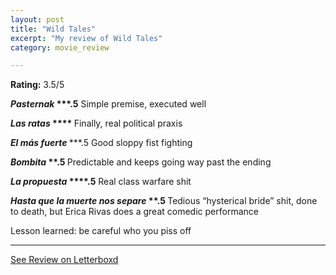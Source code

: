 ```yaml
---
layout: post
title: "Wild Tales"
excerpt: "My review of Wild Tales"
category: movie_review

---
```


**Rating:** 3.5/5

<i style="font-weight: bold;">Pasternak </i><b>***.5</b>
Simple premise, executed well

<b><i>Las ratas</i> ****
</b>Finally, real political praxis

<i style="font-weight: bold;">El más fuerte </i>***.5
Good sloppy fist fighting

<i style="font-weight: bold;">Bombita</i><b> **.5
</b>Predictable and keeps going way past the ending

<i style="font-weight: bold;">La propuesta </i><b>****.5</b>
Real class warfare shit

<b><i>Hasta que la muerte nos separe</i> **.5
</b>Tedious “hysterical bride” shit, done to death, but Erica Rivas does a great comedic performance 

Lesson learned: be careful who you piss off

<hr>

[See Review on Letterboxd](https://boxd.it/3V1CDz)
